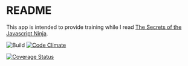 README
======

This app is intended to provide training while I read [The Secrets of the Javascript Ninja](https://www.manning.com/books/secrets-of-the-javascript-ninja).

![Build](https://travis-ci.org/omidbachari-jobcase/ninja_training.svg)
[![Code Climate](https://codeclimate.com/github/omidbachari-jobcase/ninja_training/badges/gpa.svg)](https://codeclimate.com/github/omidbachari-jobcase/ninja_training)

[![Coverage Status](https://coveralls.io/repos/omidbachari-jobcase/ninja_training/badge.svg?branch=master&service=github)](https://coveralls.io/github/omidbachari-jobcase/ninja_training?branch=master)
